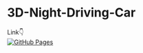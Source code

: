 # 3D-Night-Driving-Car

Link👇
<br>
[![GitHub Pages](https://img.shields.io/badge/GitHub-Pages-blue)](https://dev-zenitsu.github.io/3D-Night-Driving-Car/)
